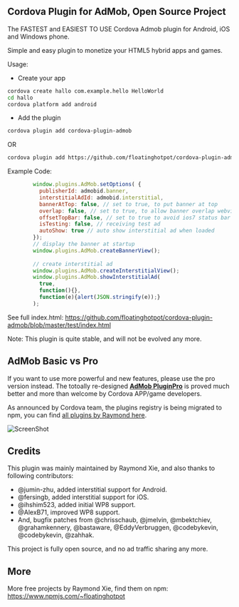 ## Cordova Plugin for AdMob, Open Source Project

The FASTEST and EASIEST TO USE Cordova Admob plugin for Android, iOS and Windows phone.

Simple and easy plugin to monetize your HTML5 hybrid apps and games.

Usage:
- Create your app

```bash
cordova create hallo com.example.hello HelloWorld
cd hallo
cordova platform add android
```

- Add the plugin
```bash
cordova plugin add cordova-plugin-admob
```

OR
```bash
cordova plugin add https://github.com/floatinghotpot/cordova-plugin-admob
```

Example Code:
```javascript
        window.plugins.AdMob.setOptions( {
          publisherId: admobid.banner,
          interstitialAdId: admobid.interstitial,
          bannerAtTop: false, // set to true, to put banner at top
          overlap: false, // set to true, to allow banner overlap webview
          offsetTopBar: false, // set to true to avoid ios7 status bar overlap
          isTesting: false, // receiving test ad
          autoShow: true // auto show interstitial ad when loaded
        });
        // display the banner at startup
        window.plugins.AdMob.createBannerView();
        
        // create interstitial ad
        window.plugins.AdMob.createInterstitialView();
        window.plugins.AdMob.showInterstitialAd(
          true, 
          function(){},
          function(e){alert(JSON.stringify(e));}
        );
```

See full index.html: https://github.com/floatinghotpot/cordova-plugin-admob/blob/master/test/index.html

Note: This plugin is quite stable, and will not be evolved any more. 

## AdMob Basic vs Pro

If you want to use more powerful and new features, please use the pro version instead. The totoally re-designed **[AdMob PluginPro](https://github.com/floatinghotpot/cordova-admob-pro)** is proved much better and more than welcome by Cordova APP/game developers. 

As announced by Cordova team, the plugins registry is being migrated to npm, you can find [all plugins by Raymond here](https://www.npmjs.com/~floatinghotpot).

![ScreenShot](https://github.com/floatinghotpot/cordova-plugin-admob/raw/master/docs/pro_vs_basic.png)

## Credits

This plugin was mainly maintained by Raymond Xie, and also thanks to following contributors:

* @jumin-zhu, added interstitial support for Android.
* @fersingb, added interstitial support for iOS.
* @ihshim523, added initial WP8 support.
* @AlexB71, improved WP8 support.
* And, bugfix patches from @chrisschaub, @jmelvin, @mbektchiev, @grahamkennery, @bastaware, @EddyVerbruggen, @codebykevin, @codebykevin, @zahhak.

This project is fully open source, and no ad traffic sharing any more.

## More

More free projects by Raymond Xie, find them on npm: 
https://www.npmjs.com/~floatinghotpot




